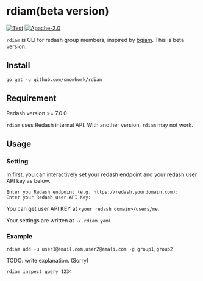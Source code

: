 # rdiam(beta version)

[![Test](https://github.com/snowhork/rdiam/actions/workflows/test.yml/badge.svg)](https://github.com/snowhork/rdiam/actions/workflows/test.yml)
[![Apache-2.0](https://img.shields.io/github/license/snowhork/rdiam)](LICENSE)

`rdiam` is CLI for redash group members, inspired by [bqiam](https://github.com/hirosassa/bqiam).
This is beta version.

## Install
```
go get -u github.com/snowhork/rdiam
```

## Requirement
Redash version >= 7.0.0

`rdiam` uses Redash internal API. With another version, `rdiam` may not work.

## Usage
### Setting
In first, you can interactively set your redash endpoint and your redash user API key as below.

```
Enter you Redash endpoint (e.g. https://redash.yourdomain.com): 
Enter your Redash user API Key: 
```
You can get user API KEY at `<your redash domain>/users/me`.

Your settings are written at `~/.rdiam.yaml`.

### Example
```
rdiam add -u user1@email.com,user2@emali.com -g group1,group2
```

TODO: write explanation. (Sorry)

```
rdiam inspect query 1234
```
